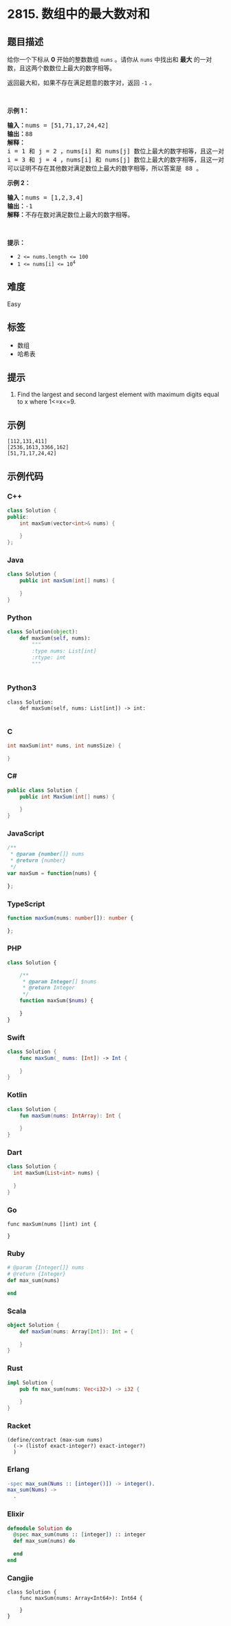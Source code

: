 # 2815. 数组中的最大数对和

## 题目描述

<p>给你一个下标从 <strong>0</strong> 开始的整数数组 <code>nums</code> 。请你从 <code>nums</code> 中找出和 <strong>最大</strong> 的一对数，且这两个数数位上最大的数字相等。</p>

<p>返回最大和，如果不存在满足题意的数字对，返回 <code>-1</code><em> 。</em></p>

<p>&nbsp;</p>

<p><strong>示例 1：</strong></p>

<pre><strong>输入：</strong>nums = [51,71,17,24,42]
<strong>输出：</strong>88
<strong>解释：</strong>
i = 1 和 j = 2 ，nums[i] 和 nums[j] 数位上最大的数字相等，且这一对的总和 71 + 17 = 88 。 
i = 3 和 j = 4 ，nums[i] 和 nums[j] 数位上最大的数字相等，且这一对的总和 24 + 42 = 66 。
可以证明不存在其他数对满足数位上最大的数字相等，所以答案是 88 。</pre>

<p><strong>示例 2：</strong></p>

<pre><strong>输入：</strong>nums = [1,2,3,4]
<strong>输出：</strong>-1
<strong>解释：</strong>不存在数对满足数位上最大的数字相等。
</pre>

<p>&nbsp;</p>

<p><strong>提示：</strong></p>

<ul>
	<li><code>2 &lt;= nums.length &lt;= 100</code></li>
	<li><code>1 &lt;= nums[i] &lt;= 10<sup>4</sup></code></li>
</ul>


## 难度

Easy

## 标签

- 数组
- 哈希表

## 提示

1. Find the largest and second largest element with maximum digits equal to x where 1<=x<=9.

## 示例

```
[112,131,411]
[2536,1613,3366,162]
[51,71,17,24,42]
```

## 示例代码

### C++

```cpp
class Solution {
public:
    int maxSum(vector<int>& nums) {
        
    }
};
```

### Java

```java
class Solution {
    public int maxSum(int[] nums) {
        
    }
}
```

### Python

```python
class Solution(object):
    def maxSum(self, nums):
        """
        :type nums: List[int]
        :rtype: int
        """
        
```

### Python3

```python3
class Solution:
    def maxSum(self, nums: List[int]) -> int:
        
```

### C

```c
int maxSum(int* nums, int numsSize) {
    
}
```

### C#

```csharp
public class Solution {
    public int MaxSum(int[] nums) {
        
    }
}
```

### JavaScript

```javascript
/**
 * @param {number[]} nums
 * @return {number}
 */
var maxSum = function(nums) {
    
};
```

### TypeScript

```typescript
function maxSum(nums: number[]): number {
    
};
```

### PHP

```php
class Solution {

    /**
     * @param Integer[] $nums
     * @return Integer
     */
    function maxSum($nums) {
        
    }
}
```

### Swift

```swift
class Solution {
    func maxSum(_ nums: [Int]) -> Int {
        
    }
}
```

### Kotlin

```kotlin
class Solution {
    fun maxSum(nums: IntArray): Int {
        
    }
}
```

### Dart

```dart
class Solution {
  int maxSum(List<int> nums) {
    
  }
}
```

### Go

```golang
func maxSum(nums []int) int {
    
}
```

### Ruby

```ruby
# @param {Integer[]} nums
# @return {Integer}
def max_sum(nums)
    
end
```

### Scala

```scala
object Solution {
    def maxSum(nums: Array[Int]): Int = {
        
    }
}
```

### Rust

```rust
impl Solution {
    pub fn max_sum(nums: Vec<i32>) -> i32 {
        
    }
}
```

### Racket

```racket
(define/contract (max-sum nums)
  (-> (listof exact-integer?) exact-integer?)
  )
```

### Erlang

```erlang
-spec max_sum(Nums :: [integer()]) -> integer().
max_sum(Nums) ->
  .
```

### Elixir

```elixir
defmodule Solution do
  @spec max_sum(nums :: [integer]) :: integer
  def max_sum(nums) do
    
  end
end
```

### Cangjie

```cangjie
class Solution {
    func maxSum(nums: Array<Int64>): Int64 {

    }
}
```

